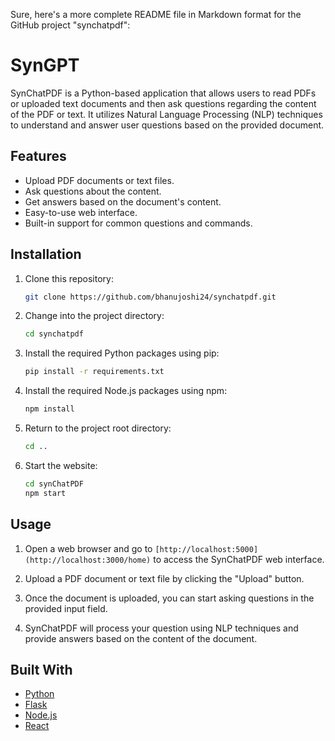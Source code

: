 Sure, here's a more complete README file in Markdown format for the GitHub project "synchatpdf":

# SynGPT

SynChatPDF is a Python-based application that allows users to read PDFs or uploaded text documents and then ask questions regarding the content of the PDF or text. It utilizes Natural Language Processing (NLP) techniques to understand and answer user questions based on the provided document.

## Features

- Upload PDF documents or text files.
- Ask questions about the content.
- Get answers based on the document's content.
- Easy-to-use web interface.
- Built-in support for common questions and commands.

## Installation

1. Clone this repository:

   ```bash
   git clone https://github.com/bhanujoshi24/synchatpdf.git
   ```

2. Change into the project directory:

   ```bash
   cd synchatpdf
   ```

3. Install the required Python packages using pip:

   ```bash
   pip install -r requirements.txt
   ```
4. Install the required Node.js packages using npm:

   ```bash
   npm install
   ```
5. Return to the project root directory:

   ```bash
   cd ..
   ```
6. Start the website:

   ```bash
   cd synChatPDF
   npm start
   ```


## Usage

1. Open a web browser and go to `[http://localhost:5000](http://localhost:3000/home)` to access the SynChatPDF web interface.

2. Upload a PDF document or text file by clicking the "Upload" button.

3. Once the document is uploaded, you can start asking questions in the provided input field.

4. SynChatPDF will process your question using NLP techniques and provide answers based on the content of the document.

## Built With

- [Python](https://www.python.org/)
- [Flask](https://flask.palletsprojects.com/en/2.1.x/)
- [Node.js](https://nodejs.org/)
- [React](https://reactjs.org/)
